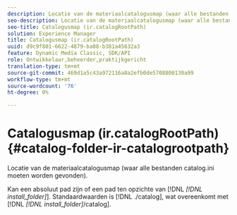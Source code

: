 ```yaml
---
description: Locatie van de materiaalcatalogusmap (waar alle bestanden catalog.ini moeten worden gevonden).
seo-description: Locatie van de materiaalcatalogusmap (waar alle bestanden catalog.ini moeten worden gevonden).
seo-title: Catalogusmap (ir.catalogRootPath)
solution: Experience Manager
title: Catalogusmap (ir.catalogRootPath)
uuid: d9c9f801-6622-4879-ba08-b381a45632a3
feature: Dynamic Media Classic, SDK/API
role: Ontwikkelaar,beheerder,praktijkgericht
translation-type: tm+mt
source-git-commit: 469d1a5c43a972116a8a2efb0de5708800130a99
workflow-type: tm+mt
source-wordcount: '76'
ht-degree: 0%

---
```



# Catalogusmap (ir.catalogRootPath){#catalog-folder-ir-catalogrootpath}

Locatie van de materiaalcatalogusmap (waar alle bestanden catalog.ini moeten worden gevonden).

Kan een absoluut pad zijn of een pad ten opzichte van [!DNL *[!DNL install_folder]*]. Standaardwaarden is [!DNL ./catalog], wat overeenkomt met [!DNL *[!DNL install_folder]*/catalog].
